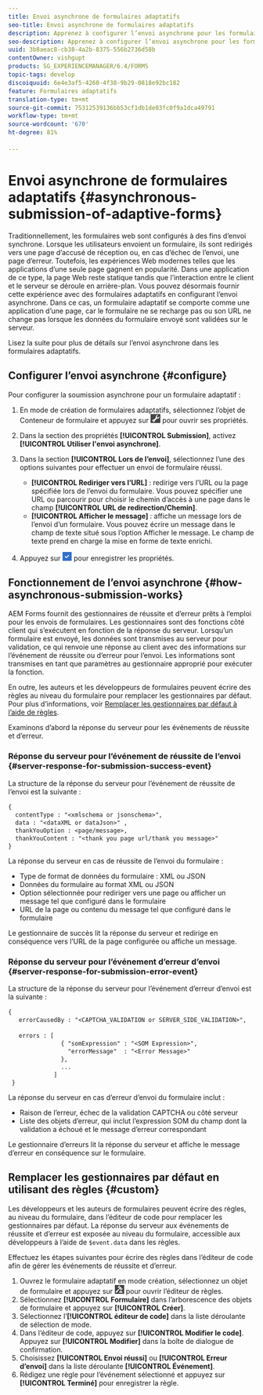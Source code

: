 ```yaml
---
title: Envoi asynchrone de formulaires adaptatifs
seo-title: Envoi asynchrone de formulaires adaptatifs
description: Apprenez à configurer l’envoi asynchrone pour les formulaires adaptatifs.
seo-description: Apprenez à configurer l’envoi asynchrone pour les formulaires adaptatifs.
uuid: 3b8aeac8-cb38-4a2b-8375-556b2736d58b
contentOwner: vishgupt
products: SG_EXPERIENCEMANAGER/6.4/FORMS
topic-tags: develop
discoiquuid: 6e4e3af5-4260-4f38-9b29-0818e92bc182
feature: Formulaires adaptatifs
translation-type: tm+mt
source-git-commit: 75312539136bb53cf1db1de03fc0f9a1dca49791
workflow-type: tm+mt
source-wordcount: '670'
ht-degree: 81%

---
```



# Envoi asynchrone de formulaires adaptatifs {#asynchronous-submission-of-adaptive-forms}

Traditionnellement, les formulaires web sont configurés à des fins d’envoi synchrone. Lorsque les utilisateurs envoient un formulaire, ils sont redirigés vers une page d’accusé de réception ou, en cas d’échec de l’envoi, une page d’erreur. Toutefois, les expériences Web modernes telles que les applications d’une seule page gagnent en popularité. Dans une application de ce type, la page Web reste statique tandis que l’interaction entre le client et le serveur se déroule en arrière-plan. Vous pouvez désormais fournir cette expérience avec des formulaires adaptatifs en configurant l’envoi asynchrone. Dans ce cas, un formulaire adaptatif se comporte comme une application d’une page, car le formulaire ne se recharge pas ou son URL ne change pas lorsque les données du formulaire envoyé sont validées sur le serveur.

Lisez la suite pour plus de détails sur l’envoi asynchrone dans les formulaires adaptatifs.

## Configurer l’envoi asynchrone {#configure}

Pour configurer la soumission asynchrone pour un formulaire adaptatif :

1. En mode de création de formulaires adaptatifs, sélectionnez l’objet de Conteneur de formulaire et appuyez sur ![cmppr1](assets/cmppr1.png) pour ouvrir ses propriétés.
1. Dans la section des propriétés **[!UICONTROL Submission]**, activez **[!UICONTROL Utiliser l&#39;envoi asynchrone]**.
1. Dans la section **[!UICONTROL Lors de l’envoi]**, sélectionnez l’une des options suivantes pour effectuer un envoi de formulaire réussi.

   * **[!UICONTROL Rediriger vers l’URL]** : redirige vers l’URL ou la page spécifiée lors de l’envoi du formulaire. Vous pouvez spécifier une URL ou parcourir pour choisir le chemin d’accès à une page dans le champ **[!UICONTROL URL de redirection/Chemin]**.
   * **[!UICONTROL Afficher le message]** : affiche un message lors de l’envoi d’un formulaire. Vous pouvez écrire un message dans le champ de texte situé sous l’option Afficher le message. Le champ de texte prend en charge la mise en forme de texte enrichi.

1. Appuyez sur ![check-button1](assets/check-button1.png) pour enregistrer les propriétés.

## Fonctionnement de l’envoi asynchrone {#how-asynchronous-submission-works}

AEM Forms fournit des gestionnaires de réussite et d’erreur prêts à l’emploi pour les envois de formulaires. Les gestionnaires sont des fonctions côté client qui s’exécutent en fonction de la réponse du serveur. Lorsqu’un formulaire est envoyé, les données sont transmises au serveur pour validation, ce qui renvoie une réponse au client avec des informations sur l’événement de réussite ou d’erreur pour l’envoi. Les informations sont transmises en tant que paramètres au gestionnaire approprié pour exécuter la fonction.

En outre, les auteurs et les développeurs de formulaires peuvent écrire des règles au niveau du formulaire pour remplacer les gestionnaires par défaut. Pour plus d’informations, voir [Remplacer les gestionnaires par défaut à l’aide de règles](#custom).

Examinons d’abord la réponse du serveur pour les événements de réussite et d’erreur.

### Réponse du serveur pour l’événement de réussite de l’envoi {#server-response-for-submission-success-event}

La structure de la réponse du serveur pour l’événement de réussite de l’envoi est la suivante :

```
{
  contentType : "<xmlschema or jsonschema>", 
  data : "<dataXML or dataJson>" , 
  thankYouOption : <page/message>, 
  thankYouContent : "<thank you page url/thank you message>"
}
```

La réponse du serveur en cas de réussite de l’envoi du formulaire :

* Type de format de données du formulaire : XML ou JSON
* Données du formulaire au format XML ou JSON
* Option sélectionnée pour rediriger vers une page ou afficher un message tel que configuré dans le formulaire
* URL de la page ou contenu du message tel que configuré dans le formulaire

Le gestionnaire de succès lit la réponse du serveur et redirige en conséquence vers l’URL de la page configurée ou affiche un message.

### Réponse du serveur pour l’événement d’erreur d’envoi  {#server-response-for-submission-error-event}

La structure de la réponse du serveur pour l’événement d’erreur d’envoi est la suivante :

```
{
   errorCausedBy : "<CAPTCHA_VALIDATION or SERVER_SIDE_VALIDATION>",

   errors : [
               { "somExpression" : "<SOM Expression>",
                 "errorMessage"  : "<Error Message>"
               },
               ...
             ]
 }
```

La réponse du serveur en cas d’erreur d’envoi du formulaire inclut :

* Raison de l’erreur, échec de la validation CAPTCHA ou côté serveur
* Liste des objets d’erreur, qui inclut l’expression SOM du champ dont la validation a échoué et le message d’erreur correspondant

Le gestionnaire d’erreurs lit la réponse du serveur et affiche le message d’erreur en conséquence sur le formulaire.

## Remplacer les gestionnaires par défaut en utilisant des règles  {#custom}

Les développeurs et les auteurs de formulaires peuvent écrire des règles, au niveau du formulaire, dans l’éditeur de code pour remplacer les gestionnaires par défaut. La réponse du serveur aux événements de réussite et d’erreur est exposée au niveau du formulaire, accessible aux développeurs à l’aide de `$event.data` dans les règles.

Effectuez les étapes suivantes pour écrire des règles dans l’éditeur de code afin de gérer les événements de réussite et d’erreur.

1. Ouvrez le formulaire adaptatif en mode création, sélectionnez un objet de formulaire et appuyez sur ![edit-rules1](assets/edit-rules1.png) pour ouvrir l’éditeur de règles.
1. Sélectionnez **[!UICONTROL Formulaire]** dans l’arborescence des objets de formulaire et appuyez sur **[!UICONTROL Créer]**.
1. Sélectionnez l’**[!UICONTROL éditeur de code]** dans la liste déroulante de sélection de mode.
1. Dans l’éditeur de code, appuyez sur **[!UICONTROL Modifier le code]**. Appuyez sur **[!UICONTROL Modifier]** dans la boîte de dialogue de confirmation.
1. Choisissez **[!UICONTROL Envoi réussi]** ou **[!UICONTROL Erreur d’envoi]** dans la liste déroulante **[!UICONTROL Événement]**.
1. Rédigez une règle pour l’événement sélectionné et appuyez sur **[!UICONTROL Terminé]** pour enregistrer la règle.

